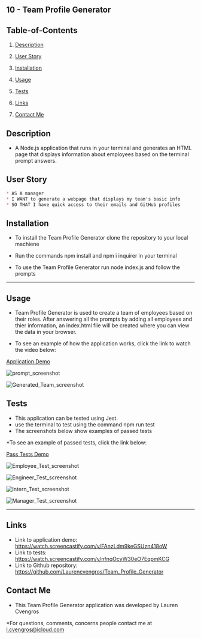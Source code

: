 ## 10 - Team Profile Generator

    

## Table-of-Contents

1. [Description](#description)

2. [User Story](#user-story)

3. [Installation](#installation)

4. [Usage](#usage)

5. [Tests](#tests)

6. [Links](#links)

7. [Contact Me](#contact-me)

    

## Description

* A Node.js application that runs in your terminal and generates an HTML page that displays information about employees based on the terminal prompt answers.



## User Story

```md
* AS A manager
* I WANT to generate a webpage that displays my team's basic info
* SO THAT I have quick access to their emails and GitHub profiles
```



## Installation 

* To install the Team Profile Generator clone the repository to your local machiene

* Run the commands npm install and npm i inquirer in your terminal

* To use the Team Profile Generator run node index.js and follow the prompts


---


## Usage

* Team Profile Generator is used to create a team of employees based on their roles. After answering all the prompts by adding all employees and thier information, an index.html file will be created where you can view the data in your browser.

* To see an example of how the application works, click the link to watch the video below:


[Application Demo](./src/Profile_Generator_Walkthrough.webm "Video walkthrough demoing terminal prompt to generate answers and create HTML" )


![prompt_screenshot](./src/images/Terminal_Prompt_Screenshot.jpg  "Screenshot of the terminal prompt questions" )

![Generated_Team_screenshot](./src/images/Generated_Team_Screenshot.jpg  "Screenshot of the application in the browser with team data added" )


## Tests

* This application can be tested using Jest.
* use the terminal to test using the command npm run test 
* The screenshots below show examples of passed tests

*To see an example of passed tests, click the link below:

[Pass Tests Demo](./src/Pass_Test_Video.webm "Video walkthrough demoing the application passing the jest tests" )


![Employee_Test_screenshot](./src/images/Employee_Pass_Test.jpg  "Screenshot of the employee test passing" )

![Engineer_Test_screenshot](./src/images/Engineer_Pass_Test.jpg  "Screenshot of the engineer test passing" )

![Intern_Test_screenshot](./src/images/Intern_Pass_Test.jpg  "Screenshot of the intern test passing" )

![Manager_Test_screenshot](./src/images/Manager_Pass_Test.jpg  "Screenshot of the manager test passing" )

---

## Links

* Link to application demo: https://watch.screencastify.com/v/FAnzLdm9keGSUzn418oW
* Link to tests: https://watch.screencastify.com/v/nfnqOcyW30eO7EqpmKCG
* Link to Github repository: https://github.com/Laurencvengros/Team_Profile_Generator

## Contact Me

* This Team Profile Generator application was developed by Lauren Cvengros

*For questions, comments, concerns people contact me at l.cvengros@icloud.com


 